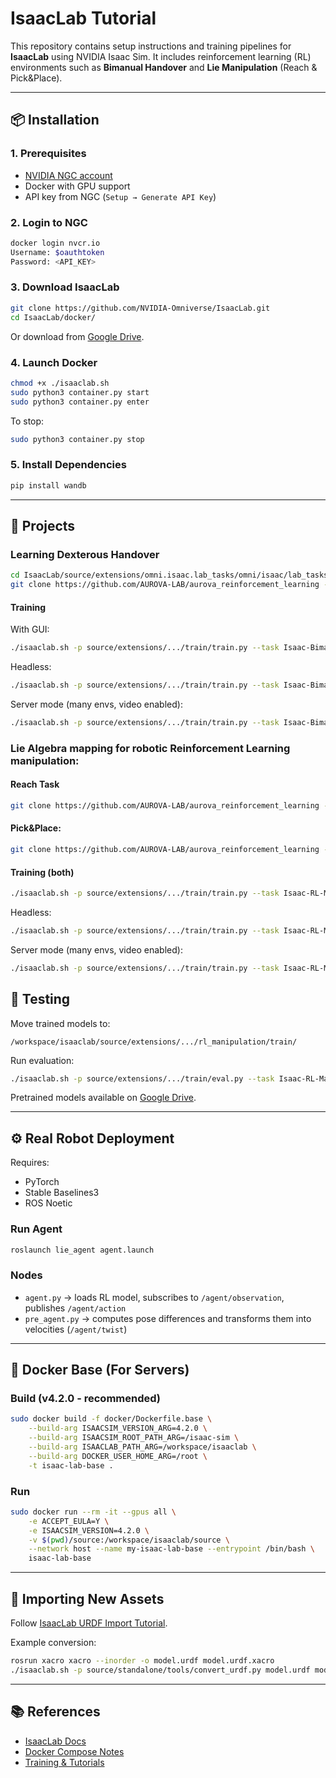 # IsaacLab Tutorial

This repository contains setup instructions and training pipelines for **IsaacLab** using NVIDIA Isaac Sim. It includes reinforcement learning (RL) environments such as **Bimanual Handover** and **Lie Manipulation** (Reach & Pick&Place).  

---

## 📦 Installation

### 1. Prerequisites
- [NVIDIA NGC account](https://ngc.nvidia.com/signin)  
- Docker with GPU support  
- API key from NGC (`Setup → Generate API Key`)  

### 2. Login to NGC
```bash
docker login nvcr.io
Username: $oauthtoken
Password: <API_KEY>
```

### 3. Download IsaacLab
```bash
git clone https://github.com/NVIDIA-Omniverse/IsaacLab.git
cd IsaacLab/docker/
```

Or download from [Google Drive](https://drive.google.com/drive/folders/155kTFGM4nkJq7VBDJaTDch0ApARkK9Jb?usp=drive_link).

### 4. Launch Docker
```bash
chmod +x ./isaaclab.sh
sudo python3 container.py start
sudo python3 container.py enter
```

To stop:
```bash
sudo python3 container.py stop
```

### 5. Install Dependencies
```bash
pip install wandb
```

---

## 🤖 Projects

### Learning Dexterous Handover
```bash
cd IsaacLab/source/extensions/omni.isaac.lab_tasks/omni/isaac/lab_tasks/manager_based/classic
git clone https://github.com/AUROVA-LAB/aurova_reinforcement_learning -b bimanual_handover
```

#### Training
With GUI:
```bash
./isaaclab.sh -p source/extensions/.../train/train.py --task Isaac-Bimanual-Direct-reach-v0 --num_envs 1
```

Headless:
```bash
./isaaclab.sh -p source/extensions/.../train/train.py --task Isaac-Bimanual-Direct-reach-v0 --num_envs 1 --headless
```

Server mode (many envs, video enabled):
```bash
./isaaclab.sh -p source/extensions/.../train/train.py --task Isaac-Bimanual-Direct-reach-v0 --num_envs 1024 --enable_cameras --video --headless
```


### Lie Algebra mapping for robotic Reinforcement Learning manipulation:
#### Reach Task
```bash
git clone https://github.com/AUROVA-LAB/aurova_reinforcement_learning -b rl_manipulation_reach_v4.2
```

#### Pick&Place:
```bash
git clone https://github.com/AUROVA-LAB/aurova_reinforcement_learning -b rl_manipulation_pcikplace_v4.2
```


#### Training (both)
```bash
./isaaclab.sh -p source/extensions/.../train/train.py --task Isaac-RL-Manipulation-Direct-reach-v0 --num_envs 1
```

Headless:
```bash
./isaaclab.sh -p source/extensions/.../train/train.py --task Isaac-RL-Manipulation-Direct-reach-v0 --num_envs 1 --headless
```

Server mode (many envs, video enabled):
```bash
./isaaclab.sh -p source/extensions/.../train/train.py --task Isaac-RL-Manipulation-Direct-reach-v0 --num_envs 1024 --enable_cameras --video --headless
```

## 🧪 Testing

Move trained models to:
```
/workspace/isaaclab/source/extensions/.../rl_manipulation/train/
```

Run evaluation:
```bash
./isaaclab.sh -p source/extensions/.../train/eval.py --task Isaac-RL-Manipulation-Direct-reach-v0 --num_envs 1 --enable_cameras --model_dir <MODEL_PATH>
```

Pretrained models available on [Google Drive](https://drive.google.com/drive/folders/1un_rO9T07DCe0Gp4Fy-j5i9ecMWgr7WW?usp=drive_link).  

---

## ⚙️ Real Robot Deployment

Requires:
- PyTorch  
- Stable Baselines3  
- ROS Noetic  

### Run Agent
```bash
roslaunch lie_agent agent.launch
```

### Nodes
- `agent.py` → loads RL model, subscribes to `/agent/observation`, publishes `/agent/action`  
- `pre_agent.py` → computes pose differences and transforms them into velocities (`/agent/twist`)  

---

## 🐳 Docker Base (For Servers)

### Build (v4.2.0 - recommended)
```bash
sudo docker build -f docker/Dockerfile.base \
    --build-arg ISAACSIM_VERSION_ARG=4.2.0 \
    --build-arg ISAACSIM_ROOT_PATH_ARG=/isaac-sim \
    --build-arg ISAACLAB_PATH_ARG=/workspace/isaaclab \
    --build-arg DOCKER_USER_HOME_ARG=/root \
    -t isaac-lab-base .
```

### Run
```bash
sudo docker run --rm -it --gpus all \
    -e ACCEPT_EULA=Y \
    -e ISAACSIM_VERSION=4.2.0 \
    -v $(pwd)/source:/workspace/isaaclab/source \
    --network host --name my-isaac-lab-base --entrypoint /bin/bash \
    isaac-lab-base
```

---

## 🦾 Importing New Assets
Follow [IsaacLab URDF Import Tutorial](https://isaac-sim.github.io/IsaacLab/main/source/how-to/import_new_asset.html).  

Example conversion:
```bash
rosrun xacro xacro --inorder -o model.urdf model.urdf.xacro
./isaaclab.sh -p source/standalone/tools/convert_urdf.py model.urdf model.usd --merge-joints --make-instanceable --fix-base
```

---

## 📚 References
- [IsaacLab Docs](https://isaac-sim.github.io/IsaacLab/main/index.html)  
- [Docker Compose Notes](https://www.notion.so/IsaacLab-s-Docker-Compose-Explanation-28188e8cb85581478009d2f654ef3707)  
- [Training & Tutorials](https://www.notion.so/Tutorials-28188e8cb855810ca9d6ee5b8671475f)  
